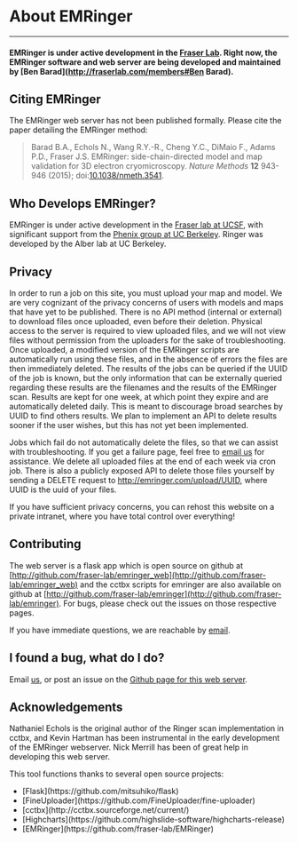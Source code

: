 # About EMRinger
------------

#### EMRinger is under active development in the [Fraser Lab](http://fraserlab.com). Right now, the EMRinger software and web server are being developed and maintained by [Ben Barad](http://fraserlab.com/members#Ben Barad). 

## Citing EMRinger
The EMRinger web server has not been published formally. Please cite the paper detailing the EMRinger method:

> Barad B.A., Echols N., Wang R.Y.-R., Cheng Y.C., DiMaio F., Adams P.D., Fraser J.S.
> EMRinger: side-chain-directed model and map validation for 3D electron cryomicroscopy. *Nature Methods* **12** 943-946 
> (2015); doi:[10.1038/nmeth.3541](http://dx.doi.org/10.1038/nmeth.3541).

<!-- ## What is EMRinger?
TODO. In the mean time, read the paper (a preprint is available on [biorxiv](http://biorxiv.org/content/early/2015/02/03/014738)), or the [blog post about it](http://fraserlab.com/2015/02/18/EMRinger/). -->

## Who Develops EMRinger?
EMRinger is under active development in the [Fraser lab at UCSF](http://fraserlab.com), with significant support from the [Phenix group at UC Berkeley](http://phenix-online.org). Ringer was developed by the Alber lab at UC Berkeley. 

## Privacy
In order to run a job on this site, you must upload your map and model. We are very cognizant of the privacy concerns of users with models and maps that have yet to be published. There is no API method (internal or external) to download files once uploaded, even before their deletion. Physical access to the server is required to view uploaded files, and we will not view files without permission from the uploaders for the sake of troubleshooting. Once uploaded, a modified version of the EMRinger scripts are automatically run using these files, and in the absence of errors the files are then immediately deleted. The results of the jobs can be queried if the UUID of the job is known, but the only information that can be externally queried regarding these results are the filenames and the results of the EMRinger scan. Results are kept for one week, at which point they expire and are automatically deleted daily. This is meant to discourage broad searches by UUID to find others results. We plan to implement an API to delete results sooner if the user wishes, but this has not yet been implemented. 

Jobs which fail do not automatically delete the files, so that we can assist with troubleshooting. If you get a failure page, feel free to [email us](mailto:emringer@fraserlab.com) for assistance. We delete all uploaded files at the end of each week via cron job. There is also a publicly exposed API to delete those files yourself by sending a DELETE request to http://emringer.com/upload/UUID, where UUID is the uuid of your files.

If you have sufficient privacy concerns, you can rehost this website on a private intranet, where you have total control over everything!


## Contributing
The web server is a flask app which is open source on github at [http://github.com/fraser-lab/emringer_web](http://github.com/fraser-lab/emringer_web) and the cctbx scripts for emringer are also available on github at [http://github.com/fraser-lab/emringer](http://github.com/fraser-lab/emringer). For bugs, please check out the issues on those respective pages.

If you have immediate questions, we are reachable by [email](emringer@fraserlab.com). 


## I found a bug, what do I do?
Email [us](mailto:emringer@fraserlab.com), or post an issue on the [Github page for this web server](https://github.com/fraser-lab/emringerweb/issues).


## Acknowledgements
Nathaniel Echols is the original author of the Ringer scan implementation in cctbx, and Kevin Hartman has been instrumental in the early development of the EMRinger webserver. Nick Merrill has been of great help in developing this web server.

This tool functions thanks to several open source projects:
<ul>
    <li> 
        [Flask](https://github.com/mitsuhiko/flask) 
    </li> 
    <li> 
        [FineUploader](https://github.com/FineUploader/fine-uploader)  
    </li> 
    <li> 
        [cctbx](http://cctbx.sourceforge.net/current/)  
    </li> 
    <li> 
        [Highcharts](https://github.com/highslide-software/highcharts-release)  
    </li> 
    <li> 
        [EMRinger](https://github.com/fraser-lab/EMRinger) 
    </li>  
<ul>